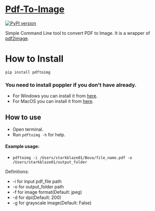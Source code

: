# [Pdf-To-Image](https://github.com/starkblaze01/Pdf-To-Image)
[![PyPI version](https://badge.fury.io/py/pdftoimg.svg)](https://badge.fury.io/py/pdftoimg)


Simple Command Line tool to convert PDF to Image. It is a wrapper of [pdf2image](https://pypi.org/project/pdf2image/).

# How to Install
`pip install pdftoimg`

### You need to install poppler if you don't have already.
- For Windows you can install it from [here](https://anaconda.org/conda-forge/poppler/files).
- For MacOS you can install it from [here](http://macappstore.org/poppler/).

## How to use
- Open terminal.
- Run `pdftoimg -h` for help.

#### Example usage:
- `pdftoimg -i /Users/starkblaze01/Bova/file_name.pdf -o /Users/starkblaze01/output_folder`

Definitions:
- -i for input pdf_file path
- -o for output_folder path
- -f for image format(Default: jpeg)
- -d for dpi(Default: 200)
- -g for grayscale image(Default: False)
